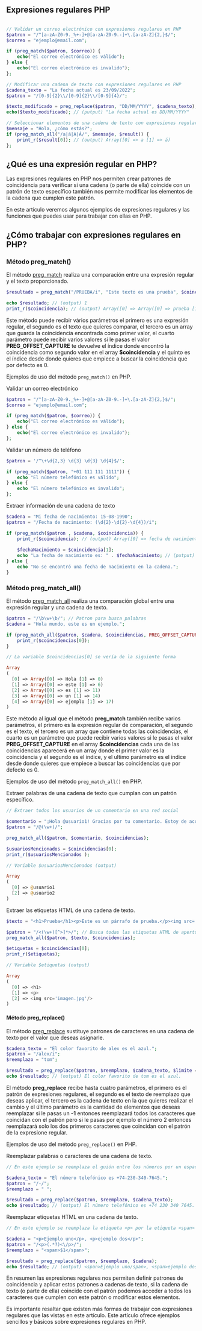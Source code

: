## Expresiones regulares PHP

```php

// Validar un correo electrónico con expresiones regulares en PHP
$patron = "/^[a-zA-Z0-9._%+-]+@[a-zA-Z0-9.-]+\.[a-zA-Z]{2,}$/";
$correo = "ejemplo@email.com";

if (preg_match($patron, $correo)) {
    echo("El correo electrónico es válido");
} else {
    echo("El correo electrónico es invalido");
};

// Modificar una cadena de texto con expresiones regulares en PHP
$cadena_texto = "La fecha actual es 23/09/2022";
$patron = "/[0-9]{2}\\/[0-9]{2}\\/[0-9]{4}/";

$texto_modificado = preg_replace($patron, "DD/MM/YYYY", $cadena_texto);
echo($texto_modificado); // (putput) "La fecha actual es DD/MM/YYYY"

// Seleccionar elementos de una cadena de texto con expresiones regulares en PHP
$mensaje = "Hola, ¿cómo estás?";
if (preg_match_all("/a|á|A|Á/", $mensaje, $result)) {
    print_r($result[0]); // (output) Array([0] => a [1] => á)
};

```

  

## ¿Qué es una expresión regular en PHP?

Las expresiones regulares en PHP nos permiten crear patrones de coincidencia para verificar si una cadena (o parte de ella) coincide con un patrón de texto específico también nos permite modificar los elementos de la cadena que cumplen este patrón.

En este artículo veremos algunos ejemplos de expresiones regulares y las funciones que puedes usar para trabajar con ellas en PHP.

## ¿Cómo trabajar con expresiones regulares en PHP?

### Método preg_match()

El método [preg_match](php.net/manual/es/function.preg-match.php) realiza una comparación entre una expresión regular y el texto proporcionado.

```php
$resultado = preg_match("/PRUEBA/i", "Este texto es una prueba", $coincidencia, PREG_OFFSET_CAPTURE, $indice_inicial = 0);

echo $resultado; // (output) 1
print_r($coincidencia); // (output) Array([0] => Array([0] => prueba [1] => 18))
```

Este método puede recibir vários parámetros el primero es una expresión regular, el segundo es el texto que quieres comparar, el tercero es un array que guarda la coincidencia encontrada como primer valor, el cuarto parámetro puede recibir varios valores si le pasas el valor **PREG_OFFSET_CAPTURE** te devuelve el índice donde encontró la coincidencia como segundo valor en el array **$coincidencia** y el quinto es el índice desde donde quieres que empiece a buscar la coincidencia que por defecto es 0.

Ejemplos de uso del método `preg_match()` en PHP.

Validar un correo electrónico

```php
$patron = "/^[a-zA-Z0-9._%+-]+@[a-zA-Z0-9.-]+\.[a-zA-Z]{2,}$/";
$correo = "ejemplo@email.com";

if (preg_match($patron, $correo)) {
    echo("El correo electrónico es válido");
} else {
    echo("El correo electrónico es invalido");
};
```

  

Validar un número de teléfono

```php
$patron = '/^\+\d{2,3} \d{3} \d{3} \d{4}$/';

if (preg_match($patron, "+01 111 111 1111")) {
    echo "El número telefónico es válido";
} else {
    echo "El número telefónico es invalido";
};
```

Extraer información de una cadena de texto

```php
$cadena = "Mi fecha de nacimiento: 15-08-1990";
$patron = "/Fecha de nacimiento: (\d{2}-\d{2}-\d{4})/i";

if (preg_match($patron , $cadena, $coincidencia)) {
    print_r($coincidencia); // (output) Array([0] => fecha de nacimiento: 15-08-1990 [1] => 15-08-1990)
    
    $fechaNacimiento = $coincidencia[1];
    echo "La fecha de nacimiento es: " . $fechaNacimiento; // (putput) La fecha de nacimiento es: 15-08-1990
} else {
    echo "No se encontró una fecha de nacimiento en la cadena.";
}

```

### Método preg_match_all()

El método [preg_match_all](https://www.php.net/manual/es/function.preg-match-all.php) realiza una comparación global entre una expresión regular y una cadena de texto.

```php
$patron = "/\b\w+\b/"; // Patron para busca palabras
$cadena = "Hola mundo, este es un ejemplo.";

if (preg_match_all($patron, $cadena, $coincidencias, PREG_OFFSET_CAPTURE, $indice_inicial = 0)) {
    print_r($coincidencias[0]);
}

// La variable $coincidencias[0] se vería de la siguiente forma

Array
(
  [0] => Array([0] => Hola [1] => 0)
  [1] => Array([0] => este [1] => 6)
  [2] => Array([0] => es [1] => 11)
  [3] => Array([0] => un [1] => 14)
  [4] => Array([0] => ejemplo [1] => 17)
)
```

Este método al igual que el método **preg_match** también recibe varios parámetros, el primero es la expresión regular de comparación, el segundo es el texto, el tercero es un array que contiene todas las coincidencias, el cuarto es un parámetro que puede recibir varios valores si le pasas el valor **PREG_OFFSET_CAPTURE** en el array **$coincidencias** cada una de las coincidencias aparecerá en un array donde el primer valor es la coincidencia y el segundo es el índice, y el ultimo parámetro es el índice desde donde quieres que empiece a buscar las coincidencias que por defecto es 0.

Ejemplos de uso del método `preg_match_all()` en PHP.

Extraer palabras de una cadena de texto que cumplan con un patrón específico.

```php
// Extraer todos los usuarios de un comentario en una red social

$comentario = "¡Hola @usuario1! Gracias por tu comentario. Estoy de acuerdo con lo que dices, @usuario2.";
$patron = "/@(\w+)/";

preg_match_all($patron, $comentario, $coincidencias);

$usuariosMencionados = $coincidencias[0];
print_r($usuariosMencionados );

// Variable $usuariosMencionados (output)

Array
(
  [0] => @usuario1
  [2] => @usuario2
)
```

Extraer las etiquetas HTML de una cadena de texto.

```php
$texto = "<h1>Prueba</h1><p>Este es un párrafo de prueba.</p><img src='imagen.jpg'/>";

$patron = "/<(\w+)[^>]*>/"; // Busca todas las etiquetas HTML de apertura
preg_match_all($patron, $texto, $coincidencias);

$etiquetas = $coincidencias[0];
print_r($etiquetas);

// Variable $etiquetas (output)

Array
(
  [0] => <h1>
  [1] => <p>
  [2] => <img src='imagen.jpg'/>
)
```

#### Método preg_replace()

El método [preg_replace](https://www.php.net/manual/es/function.preg-replace.php) sustituye patrones de caracteres en una cadena de texto por el valor que deseas asignarle.

```php
$cadena_texto = "El color favorito de alex es el azul.";
$patron = "/alex/i";
$reemplazo = "tom";

$resultado = preg_replace($patron, $reemplazo, $cadena_texto, $limite = -1);
echo $resultado; // (output) El color favorito de tom es el azul.
```

El método **preg_replace** recibe hasta cuatro parámetros, el primero es el patrón de expresiones regulares, el segundo es el texto de reemplazo que deseas aplicar, el tercero es la cadena de texto en la que quieres realizar el cambio y el último parámetro es la cantidad de elementos que deseas reemplazar si le pasas un **-1** entonces reemplazará todos los caracteres que coincidan con el patrón pero si le pasas por ejemplo el número 2 entonces reemplazará solo los dos primeros caracteres que coincidan con el patrón de la expresione regular.

Ejemplos de uso del método `preg_replace()` en PHP.

Reemplazar palabras o caracteres de una cadena de texto.

```php
// En este ejemplo se reemplaza el guión entre los números por un espacio vacío

$cadena_texto = "El número telefónico es +74-230-340-7645.";
$patron = "/-/";
$reemplazo = " ";

$resultado = preg_replace($patron, $reemplazo, $cadena_texto);
echo $resultado; // (output) El número telefónico es +74 230 340 7645.
```

Reemplazar etiquetas HTML en una cadena de texto.

```php
// En este ejemplo se reemplaza la etiqueta <p> por la etiqueta <span>

$cadena = "<p>Ejemplo uno</p>, <p>ejemplo dos</p>";
$patron = "/<p>(.*?)<\/p>/";
$reemplazo = "<span>$1</span>";

$resultado = preg_replace($patron, $reemplazo, $cadena);
echo $resultado; // (output) <span>Ejemplo uno/span>, <span>ejemplo dos</span>
```

En resumen las expresiones regulares nos permiten definir patrones de coincidencia y aplicar estos patrones a cadenas de texto, si la cadena de texto (o parte de ella) coincide con el patrón podemos acceder a todos los caracteres que cumplen con este patrón o modificar estos elementos.

Es importante resaltar que existen más formas de trabajar con expresiones regulares que las vistas en este artículo. Este artículo ofrece ejemplos sencillos y básicos sobre expresiones regulares en PHP.

